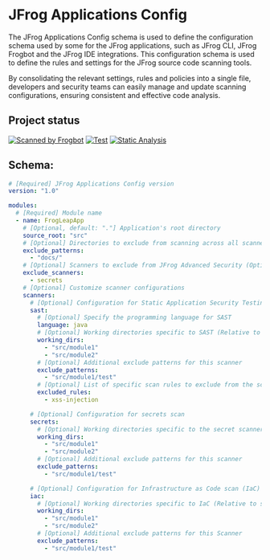 # JFrog Applications Config

The JFrog Applications Config schema is used to define the configuration schema used by some for the JFrog applications, such as JFrog CLI, JFrog Frogbot and the JFrog IDE integrations. This configuration schema is used to define the rules and settings for the JFrog source code scanning tools.

By consolidating the relevant settings, rules and policies into a single file, developers and security teams can easily manage and update scanning configurations, ensuring consistent and effective code analysis.

## Project status

[![Scanned by Frogbot](https://raw.github.com/jfrog/frogbot/master/images/frogbot-badge.svg)](https://github.com/jfrog/frogbot#readme)
[![Test](https://github.com/jfrog/jfrog-apps-config/actions/workflows/test.yml/badge.svg)](https://github.com/jfrog/jfrog-apps-config/actions/workflows/test.yml)
[![Static Analysis](https://github.com/jfrog/jfrog-apps-config/actions/workflows/analysis.yml/badge.svg)](https://github.com/jfrog/jfrog-apps-config/actions/workflows/analysis.yml)

## Schema:

```yaml
# [Required] JFrog Applications Config version
version: "1.0"

modules:
  # [Required] Module name
  - name: FrogLeapApp
    # [Optional, default: "."] Application's root directory
    source_root: "src"
    # [Optional] Directories to exclude from scanning across all scanners
    exclude_patterns:
      - "docs/"
    # [Optional] Scanners to exclude from JFrog Advanced Security (Options: "secrets", "sast", "iac")
    exclude_scanners:
      - secrets
    # [Optional] Customize scanner configurations
    scanners:
      # [Optional] Configuration for Static Application Security Testing (SAST)
      sast:
        # [Optional] Specify the programming language for SAST
        language: java
        # [Optional] Working directories specific to SAST (Relative to source_root)
        working_dirs:
          - "src/module1"
          - "src/module2"
        # [Optional] Additional exclude patterns for this scanner
        exclude_patterns:
          - "src/module1/test"
        # [Optional] List of specific scan rules to exclude from the scan
        excluded_rules:
          - xss-injection

      # [Optional] Configuration for secrets scan
      secrets:
        # [Optional] Working directories specific to the secret scanner (Relative to source_root)
        working_dirs:
          - "src/module1"
          - "src/module2"
        # [Optional] Additional exclude patterns for this scanner
        exclude_patterns:
          - "src/module1/test"

      # [Optional] Configuration for Infrastructure as Code scan (IaC)
      iac:
        # [Optional] Working directories specific to IaC (Relative to source_root)
        working_dirs:
          - "src/module1"
          - "src/module2"
        # [Optional] Additional exclude patterns for this Scanner
        exclude_patterns:
          - "src/module1/test"
```
